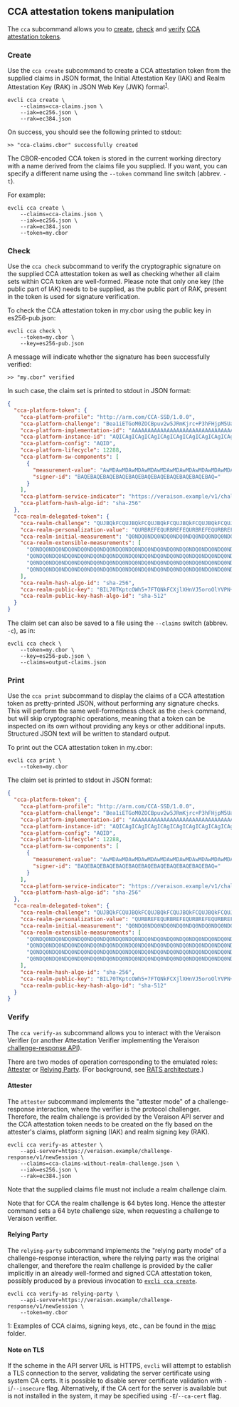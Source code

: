 ## CCA attestation tokens manipulation

The `cca` subcommand allows you to [create](#create), [check](#check) and
[verify](#verify) [CCA attestation tokens](https://github.com/veraison/ccatoken).

### Create

Use the `cca create` subcommand to create a CCA attestation token from the
supplied claims in JSON format, the Initial Attestation Key (IAK) and Realm
Attestation Key (RAK) in JSON Web Key (JWK) format<sup>[1](#inputs-ex)</sup>.

```shell
evcli cca create \
    --claims=cca-claims.json \
    --iak=ec256.json \
    --rak=ec384.json
```

On success, you should see the following printed to stdout:

```console
>> "cca-claims.cbor" successfully created
```

The CBOR-encoded CCA token is stored in the current working directory with a
name derived from the claims file you supplied.  If you want, you can specify a
different name using the `--token` command line switch (abbrev. `-t`).

For example:

```shell
evcli cca create \
    --claims=cca-claims.json \
    --iak=ec256.json \
    --rak=ec384.json
    --token=my.cbor
```

### Check

Use the `cca check` subcommand to verify the cryptographic signature on the
supplied CCA attestation token as well as checking whether all claim sets
within CCA token are well-formed. Please note that only one key (the public
part of IAK) needs to be supplied, as the public part of RAK, present
in the token is used for signature verification.

To check the CCA attestation token in my.cbor using the public key in
es256-pub.json:

```shell
evcli cca check \
    --token=my.cbor \
    --key=es256-pub.json
```

A message will indicate whether the signature has been successfully verified:

```console
>> "my.cbor" verified
```

In such case, the claim set is printed to stdout in JSON format:

```json
{
  "cca-platform-token": {
    "cca-platform-profile": "http://arm.com/CCA-SSD/1.0.0",
    "cca-platform-challenge": "Bea1iETGoM0ZOCBpuv2w5JRmKjrc+P3hFHjpM5Ua8XkP9d5ceOPbESPaCiB6i2ZVbgoi8Z7mS9wviZU7azJVXw==",
    "cca-platform-implementation-id": "AAAAAAAAAAAAAAAAAAAAAAAAAAAAAAAAAAAAAAAAAAA=",
    "cca-platform-instance-id": "AQICAgICAgICAgICAgICAgICAgICAgICAgICAgICAgIC",
    "cca-platform-config": "AQID",
    "cca-platform-lifecycle": 12288,
    "cca-platform-sw-components": [
      {
        "measurement-value": "AwMDAwMDAwMDAwMDAwMDAwMDAwMDAwMDAwMDAwMDAwM=",
        "signer-id": "BAQEBAQEBAQEBAQEBAQEBAQEBAQEBAQEBAQEBAQEBAQ="
      }
    ],
    "cca-platform-service-indicator": "https://veraison.example/v1/challenge-response",
    "cca-platform-hash-algo-id": "sha-256"
  },
  "cca-realm-delegated-token": {
    "cca-realm-challenge": "QUJBQkFCQUJBQkFCQUJBQkFCQUJBQkFCQUJBQkFCQUJBQkFCQUJBQkFCQUJBQkFCQUJBQkFCQUJBQkFCQUJBQg==",
    "cca-realm-personalization-value": "QURBREFEQURBREFEQURBREFEQURBREFEQURBREFEQURBREFEQURBREFEQURBREFEQURBREFEQURBREFEQURBRA==",
    "cca-realm-initial-measurement": "Q0NDQ0NDQ0NDQ0NDQ0NDQ0NDQ0NDQ0NDQ0NDQ0NDQ0NDQ0NDQ0NDQ0NDQ0NDQ0NDQ0NDQ0NDQ0NDQ0NDQ0NDQw==",
    "cca-realm-extensible-measurements": [
      "Q0NDQ0NDQ0NDQ0NDQ0NDQ0NDQ0NDQ0NDQ0NDQ0NDQ0NDQ0NDQ0NDQ0NDQ0NDQ0NDQ0NDQ0NDQ0NDQ0NDQ0NDQw==",
      "Q0NDQ0NDQ0NDQ0NDQ0NDQ0NDQ0NDQ0NDQ0NDQ0NDQ0NDQ0NDQ0NDQ0NDQ0NDQ0NDQ0NDQ0NDQ0NDQ0NDQ0NDQw==",
      "Q0NDQ0NDQ0NDQ0NDQ0NDQ0NDQ0NDQ0NDQ0NDQ0NDQ0NDQ0NDQ0NDQ0NDQ0NDQ0NDQ0NDQ0NDQ0NDQ0NDQ0NDQw==",
      "Q0NDQ0NDQ0NDQ0NDQ0NDQ0NDQ0NDQ0NDQ0NDQ0NDQ0NDQ0NDQ0NDQ0NDQ0NDQ0NDQ0NDQ0NDQ0NDQ0NDQ0NDQw=="
    ],
    "cca-realm-hash-algo-id": "sha-256",
    "cca-realm-public-key": "BIL70TKptcOWh5+7FTQNkFCXjlXHnVJ5oroOlYVPN+IM0vZPO3K1cLvXc+7iznaEJe31Re2+if+v4OlrvUbicPIHlsRIuY2vRqdk0nRC5ubthPjOyBfm7ManHTo959Z+zQ==",
    "cca-realm-public-key-hash-algo-id": "sha-512"
  }
}

```

The claim set can also be saved to a file using the `--claims` switch (abbrev. `-c`), as in:

```shell
evcli cca check \
    --token=my.cbor \
    --key=es256-pub.json \
    --claims=output-claims.json
```

### Print

Use the `cca print` subcommand to display the claims of a CCA attestation
token as pretty-printed JSON, without performing any signature checks. This will
perform the same well-formedness check as the `check` command, but will skip
cryptographic operations, meaning that a token can be inspected on its own without
providing any keys or other additional inputs. Structured JSON text will be written to
standard output.

To print out the CCA attestation token in my.cbor:

```shell
evcli cca print \
    --token=my.cbor
```

The claim set is printed to stdout in JSON format:

```json
{
  "cca-platform-token": {
    "cca-platform-profile": "http://arm.com/CCA-SSD/1.0.0",
    "cca-platform-challenge": "Bea1iETGoM0ZOCBpuv2w5JRmKjrc+P3hFHjpM5Ua8XkP9d5ceOPbESPaCiB6i2ZVbgoi8Z7mS9wviZU7azJVXw==",
    "cca-platform-implementation-id": "AAAAAAAAAAAAAAAAAAAAAAAAAAAAAAAAAAAAAAAAAAA=",
    "cca-platform-instance-id": "AQICAgICAgICAgICAgICAgICAgICAgICAgICAgICAgIC",
    "cca-platform-config": "AQID",
    "cca-platform-lifecycle": 12288,
    "cca-platform-sw-components": [
      {
        "measurement-value": "AwMDAwMDAwMDAwMDAwMDAwMDAwMDAwMDAwMDAwMDAwM=",
        "signer-id": "BAQEBAQEBAQEBAQEBAQEBAQEBAQEBAQEBAQEBAQEBAQ="
      }
    ],
    "cca-platform-service-indicator": "https://veraison.example/v1/challenge-response",
    "cca-platform-hash-algo-id": "sha-256"
  },
  "cca-realm-delegated-token": {
    "cca-realm-challenge": "QUJBQkFCQUJBQkFCQUJBQkFCQUJBQkFCQUJBQkFCQUJBQkFCQUJBQkFCQUJBQkFCQUJBQkFCQUJBQkFCQUJBQg==",
    "cca-realm-personalization-value": "QURBREFEQURBREFEQURBREFEQURBREFEQURBREFEQURBREFEQURBREFEQURBREFEQURBREFEQURBREFEQURBRA==",
    "cca-realm-initial-measurement": "Q0NDQ0NDQ0NDQ0NDQ0NDQ0NDQ0NDQ0NDQ0NDQ0NDQ0NDQ0NDQ0NDQ0NDQ0NDQ0NDQ0NDQ0NDQ0NDQ0NDQ0NDQw==",
    "cca-realm-extensible-measurements": [
      "Q0NDQ0NDQ0NDQ0NDQ0NDQ0NDQ0NDQ0NDQ0NDQ0NDQ0NDQ0NDQ0NDQ0NDQ0NDQ0NDQ0NDQ0NDQ0NDQ0NDQ0NDQw==",
      "Q0NDQ0NDQ0NDQ0NDQ0NDQ0NDQ0NDQ0NDQ0NDQ0NDQ0NDQ0NDQ0NDQ0NDQ0NDQ0NDQ0NDQ0NDQ0NDQ0NDQ0NDQw==",
      "Q0NDQ0NDQ0NDQ0NDQ0NDQ0NDQ0NDQ0NDQ0NDQ0NDQ0NDQ0NDQ0NDQ0NDQ0NDQ0NDQ0NDQ0NDQ0NDQ0NDQ0NDQw==",
      "Q0NDQ0NDQ0NDQ0NDQ0NDQ0NDQ0NDQ0NDQ0NDQ0NDQ0NDQ0NDQ0NDQ0NDQ0NDQ0NDQ0NDQ0NDQ0NDQ0NDQ0NDQw=="
    ],
    "cca-realm-hash-algo-id": "sha-256",
    "cca-realm-public-key": "BIL70TKptcOWh5+7FTQNkFCXjlXHnVJ5oroOlYVPN+IM0vZPO3K1cLvXc+7iznaEJe31Re2+if+v4OlrvUbicPIHlsRIuY2vRqdk0nRC5ubthPjOyBfm7ManHTo959Z+zQ==",
    "cca-realm-public-key-hash-algo-id": "sha-512"
  }
}

```

### Verify

The `cca verify-as` subcommand allows you to interact with the Veraison
Verifier (or another Attestation Verifier implementing the Veraison
[challenge-response API](https://github.com/veraison/docs/tree/main/api/challenge-response)).

There are two modes of operation corresponding to the emulated roles:
[Attester](#attester) or [Relying Party](#relying-party).  (For background, see
[RATS architecture](https://datatracker.ietf.org/doc/draft-ietf-rats-architecture/).)

#### Attester

The `attester` subcommand implements the "attester mode" of a
challenge-response interaction, where the verifier is the protocol challenger.
Therefore, the realm challenge is provided by the Veraison API server and the
CCA attestation token needs to be created on the fly based on the attester's
claims, platform signing (IAK) and realm signing key (RAK).

```shell
evcli cca verify-as attester \
    --api-server=https://veraison.example/challenge-response/v1/newSession \
    --claims=cca-claims-without-realm-challenge.json \
    --iak=es256.json \
    --rak=ec384.json
```

Note that the supplied claims file must not include a realm challenge claim.

Note that for CCA the realm challenge is 64 bytes long. Hence the attester
command sets a 64 byte challenge size, when requesting a challenge to Veraison
verifier.

#### Relying Party

The `relying-party` subcommand implements the "relying party mode" of a
challenge-response interaction, where the relying party was the original
challenger, and therefore the realm challenge is provided by the caller
implicitly in an already well-formed and signed CCA attestation token, possibly
produced by a previous invocation to [`evcli cca create`](#create).

```shell
evcli cca verify-as relying-party \
    --api-server=https://veraison.example/challenge-response/v1/newSession \
    --token=my.cbor
```

<a name="inputs-ex">1</a>: Examples of CCA claims, signing keys, etc., can be
found in the [misc](misc) folder.

#### Note on TLS

If the scheme in the API server URL is HTTPS, `evcli` will attempt to establish
a TLS connection to the server, validating the server certificate using system CA
certs. It is possible to disable server certificate validation with
`-i`/`--insecure` flag. Alternatively, if the CA cert for the server is
available but is not installed in the system, it may be specified using
`-E`/`--ca-cert` flag.
